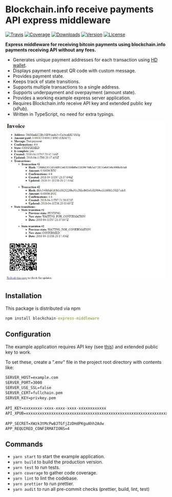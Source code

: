 # Blockchain.info receive payments API express middleware

[![Travis](https://img.shields.io/travis/kallaspriit/blockchain-express-middleware.svg)](https://travis-ci.org/kallaspriit/blockchain-express-middleware)
[![Coverage](https://img.shields.io/coveralls/kallaspriit/blockchain-express-middleware.svg)](https://coveralls.io/github/kallaspriit/blockchain-express-middleware)
[![Downloads](https://img.shields.io/npm/dm/blockchain-express-middleware.svg)](http://npm-stat.com/charts.html?package=blockchain-express-middleware&from=2015-08-01)
[![Version](https://img.shields.io/npm/v/blockchain-express-middleware.svg)](http://npm.im/blockchain-express-middleware)
[![License](https://img.shields.io/npm/l/blockchain-express-middleware.svg)](http://opensource.org/licenses/MIT)

**Express middleware for receiving bitcoin payments using blockchain.info payments receiving API without any fees.**

- Generates unique payment addresses for each transaction using [HD wallet](https://medium.com/vault0x/hierarchically-deterministic-wallets-the-concepts-3aa487e71235).
- Displays payment request QR code with custom message.
- Provides payment state.
- Keeps track of state transitions.
- Supports multiple transactions to a single address.
- Supports underpayment and overpayment (amount state).
- Provides a working example express server application.
- Requires Blockchain.info receive API key and extended public key (xPub).
- Written in TypeScript, no need for extra typings.

![Example application](https://raw.githubusercontent.com/kallaspriit/blockchain-express-middleware/master/example/screenshot.jpg)

## Installation

This package is distributed via npm

```cmd
npm install blockchain-express-middleware
```

## Configuration

The example application requires API key (see [this](https://api.blockchain.info/customer/signup)) and extended public key to work.

To set these, create a ".env" file in the project root directory with contents like:

```
SERVER_HOST=example.com
SERVER_PORT=3000
SERVER_USE_SSL=false
SERVER_CERT=fullchain.pem
SERVER_KEY=privkey.pem

API_KEY=xxxxxxxx-xxxx-xxxx-xxxx-xxxxxxxxxxxx
API_XPUB=xxxxxxxxxxxxxxxxxxxxxxxxxxxxxxxxxxxxxxxxxxxxxxxxxxxxxxxxxxxxxxxxxxxxxxxxxxxxxxxxxxxxxxxxxxxxxxxxxxxxxxxxxxxxxxx

APP_SECRET=XWzk3tMcPw8JTGfjZzDHdPKguAhh2Adw
APP_REQUIRED_CONFIRMATIONS=4
```

## Commands

- `yarn start` to start the example application.
- `yarn build` to build the production version.
- `yarn test` to run tests.
- `yarn coverage` to gather code coverage.
- `yarn lint` to lint the codebase.
- `yarn prettier` to run prettier.
- `yarn audit` to run all pre-commit checks (prettier, build, lint, test)